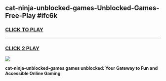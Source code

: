 
## cat-ninja-unblocked-games-Unblocked-Games-Free-Play #ifc6k
<h3>
<a href="https://us.freeplayer.one?title=cat-ninja-unblocked-games&ref=9M">CLICK TO PLAY</a></h3>
<hr>

<h3>
<a href="https://us.freeplayer.one?title=cat-ninja-unblocked-games&ref=9M">CLICK 2 PLAY</a>
  
</h3>

<a href="https://us.freeplayer.one?title=cat-ninja-unblocked-games&ref=9M"><img src="https://clearcache.store/games.png"></a>


**cat-ninja-unblocked-games games unblocked: Your Gateway to Fun and Accessible Online Gaming**
